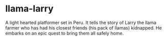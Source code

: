 # llama-larry
A light hearted platformer set in Peru. It tells the story of Larry the llama farmer who has had his closest friends (his pack of llamas) kidnapped. He embarks on an epic quest to bring them all safely home.
